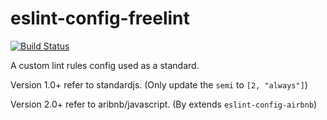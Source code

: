 # eslint-config-freelint

[![Build Status](https://travis-ci.org/zslucky/eslint-config-freelint.svg?branch=master)](https://travis-ci.org/zslucky/eslint-config-freelint)

A custom lint rules config used as a standard.

Version 1.0+ refer to standardjs. (Only update the `semi` to `[2, "always"]`)

Version 2.0+ refer to aribnb/javascript. (By extends `eslint-config-airbnb`)
